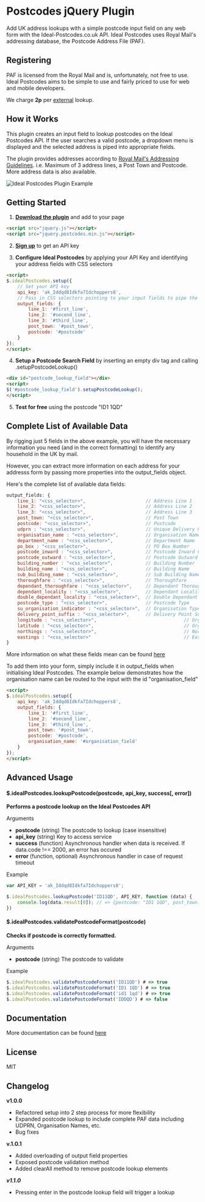 # Postcodes jQuery Plugin

Add UK address lookups with a simple postcode input field on any web form with the Ideal-Postcodes.co.uk API. Ideal Postcodes uses Royal Mail's addressing database, the Postcode Address File (PAF).

## Registering

PAF is licensed from the Royal Mail and is, unfortunately, not free to use. Ideal Postcodes aims to be simple to use and fairly priced to use for web and mobile developers.

We charge **2p** per [external](https://ideal-postcodes.co.uk/termsandconditions#external) lookup.

## How it Works

This plugin creates an input field to lookup postcodes on the Ideal Postcodes API. If the user searches a valid postcode, a dropdown menu is displayed and the selected address is piped into appropriate fields.

The plugin provides addresses according to [Royal Mail's Addressing Guidelines](http://www.royalmail.com/personal/help-and-support/How-do-I-address-my-mail-correctly). i.e. Maximum of 3 address lines, a Post Town and Postcode. More address data is also available.

![Ideal Postcodes Plugin Example](https://raw.github.com/ideal-postcodes/jquery.postcodes/master/misc/ideal_postcodes_snippet.png)

## Getting Started
1) **[Download the plugin](https://raw.github.com/ideal-postcodes/jquery.postcodes/master/dist/postcodes.min.js)** and add to your page

```html
<script src="jquery.js"></script>
<script src="jquery.postcodes.min.js"></script>
```

2) **[Sign up](https://ideal-postcodes.co.uk)** to get an API key

3) **Configure Ideal Postcodes** by applying your API Key and identifying your address fields with CSS selectors 

```html
<script>
$.idealPostcodes.setup({
	// Set your API key
	api_key: 'ak_Iddqd8Idkfa7Idchoppers8',
	// Pass in CSS selectors pointing to your input fields to pipe the results
	output_fields: {
		line_1: '#first_line',
		line_2: '#second_line',
		line_3: '#third_line',
		post_town: '#post_town',
		postcode: '#postcode'
	}
});
</script>
```

4) **Setup a Postcode Search Field** by inserting an empty div tag and calling .setupPostcodeLookup()

```html
<div id="postcode_lookup_field"></div>
<script>
$('#postcode_lookup_field').setupPostcodeLookup();
</script>
```

5) **Test for free** using the postcode "ID1 1QD"

## Complete List of Available Data

By rigging just 5 fields in the above example, you will have the necessary information you need (and in the correct formatting) to identify any household in the UK by mail.

However, you can extract more information on each address for your addresss form by passing more properties into the output_fields object.

Here's the complete list of available data fields:

```javascript
output_fields: {
	line_1: "<css_selector>",                      // Address Line 1 
	line_2: "<css_selector>",                      // Address Line 2
	line_3: "<css_selector>",                      // Address Line 3
	post_town: "<css_selector>",                   // Post Town
	postcode: "<css_selector>",                    // Postcode
	udprn : "<css_selector>",                      // Unique Delivery Point Reference Number
	organisation_name : "<css_selector>",          // Organisation Name
	department_name : "<css_selector>",            // Department Name
	po_box : "<css_selector>",                     // PO Box Number
	postcode_inward : "<css_selector>",            // Postcode Inward Code
	postcode_outward : "<css_selector>",           // Postcode Outward Code
	building_number : "<css_selector>",            // Building Number
	building_name : "<css_selector>",              // Building Name
	sub_building_name : "<css_selector>",          // Sub Building Name
	thoroughfare : "<css_selector>",               // Thoroughfare
	dependant_thoroughfare : "<css_selector>",     // Dependant Thoroughfare
	dependant_locality : "<css_selector>",         // Dependant Locality
	double_dependant_locality : "<css_selector>",  // Double Dependant Locality
	postcode_type : "<css_selector>",              // Postcode Type
	su_organisation_indicator : "<css_selector>",  // Organisation Type
	delivery_point_suffix : "<css_selector>",      // Delivery Point Suffix
	longitude : "<css_selector>",  								 // Organisation Type
	latitude : "<css_selector>",  								 // Organisation Type
	northings : "<css_selector>",  								 // Northings
	eastings : "<css_selector>"	  								 // Eastings
}
```

More information on what these fields mean can be found [here](https://ideal-postcodes.co.uk/documentation/paf-data)

To add them into your form, simply include it in output_fields when initialising Ideal Postcodes. The example below demonstrates how the organisation name can be routed to the input with the id "organisation_field"

```html
<script>
$.idealPostcodes.setup({
	api_key: 'ak_Iddqd8Idkfa7Idchoppers8',
	output_fields: {
		line_1: '#first_line',
		line_2: '#second_line',
		line_3: '#third_line',
		post_town: '#post_town',
		postcode: '#postcode',
		organisation_name: '#organisation_field'
	}
});
</script>
```

## Advanced Usage

#### $.idealPostcodes.lookupPostcode(postcode, api_key, success[, error])

**Performs a postcode lookup on the Ideal Postcodes API**

Arguments
- **postcode** (string) The postcode to lookup (case insensitive)
- **api_key** (string) Key to access service
- **success** (function) Asynchronous handler when data is received. If data.code !== 2000, an error has occured 
- **error** (function, optional) Asynchronous handler in case of request timeout

Example
```javascript
var API_KEY = 'ak_Iddqd8Idkfa7Idchoppers8';

$.idealPostcodes.lookupPostcode('ID11QD', API_KEY, function (data) {
	console.log(data.result[0]); // => {postcode: "ID1 1QD", post_town: "LONDON", line_1: "Kingsley Hall", line_2: "Powis Road", line_3: ""} 
})
```

#### $.idealPostcodes.validatePostcodeFormat(postcode)

**Checks if postcode is correctly formatted.**

Arguments
- **postcode** (string) The postcode to validate

Example
```javascript
$.idealPostcodes.validatePostcodeFormat('ID11QD') # => true
$.idealPostcodes.validatePostcodeFormat('ID1 1QD') # => true
$.idealPostcodes.validatePostcodeFormat('id1 1qd') # => true
$.idealPostcodes.validatePostcodeFormat('IDDQD') # => false
```

## Documentation
More documentation can be found [here](https://ideal-postcodes.co.uk/documentation)

## License
MIT

## Changelog

**v1.0.0**
- Refactored setup into 2 step process for more flexibility
- Expanded postcode lookup to include complete PAF data including UDPRN, Organisation Names, etc.
- Bug fixes

**v.1.0.1**
- Added overloading of output field properties
- Exposed postcode validation method
- Added clearAll method to remove postcode lookup elements

***v1.1.0***
- Pressing enter in the postcode lookup field will trigger a lookup